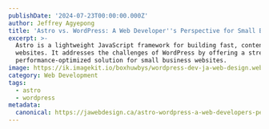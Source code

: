 ```yaml
---
publishDate: '2024-07-23T00:00:00.000Z'
author: Jeffrey Agyepong
title: 'Astro vs. WordPress: A Web Developer''s Perspective for Small Businesses'
excerpt: >-
  Astro is a lightweight JavaScript framework for building fast, content-driven
  websites. It addresses the challenges of WordPress by offering a streamlined,
  performance-optimized solution for small business websites.
image: https://ik.imagekit.io/boxhuwbys/wordpress-dev-ja-web-design.webp
category: Web Development
tags:
  - astro
  - wordpress
metadata:
  canonical: https://jawebdesign.ca/astro-wordpress-a-web-developers-perspective
---
```

